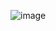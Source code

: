 ![image](https://github.com/user-attachments/assets/962ebe9d-e472-4564-b865-674f7be5c174)
























